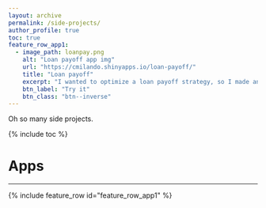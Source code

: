 ```yaml
---
layout: archive
permalink: /side-projects/
author_profile: true
toc: true
feature_row_app1:
  - image_path: loanpay.png
    alt: "Loan payoff app img"
    url: "https://cmilando.shinyapps.io/loan-payoff/"
    title: "Loan payoff"
    excerpt: "I wanted to optimize a loan payoff strategy, so I made an R shiny app, and included some non-linear optimization."
    btn_label: "Try it"
    btn_class: "btn--inverse"
---
```


Oh so many side projects.

{% include toc %}
<br>

# Apps
___
{% include feature_row id="feature_row_app1" %}
